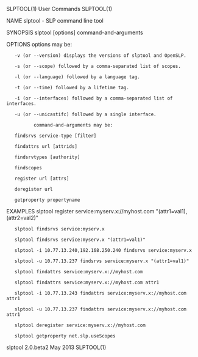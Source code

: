 SLPTOOL(1)                                                                                      User Commands                                                                                      SLPTOOL(1)



NAME
       slptool - SLP command line tool

SYNOPSIS
       slptool [options] command-and-arguments

OPTIONS
              options may be:

       -v (or --version) displays the versions of slptool and OpenSLP.

       -s (or --scope) followed by a comma-separated list of scopes.

       -l (or --language) followed by a language tag.

       -t (or --time) followed by a lifetime tag.

       -i (or --interfaces) followed by a comma-separated list of interfaces.

       -u (or --unicastifc) followed by a single interface.

              command-and-arguments may be:

       findsrvs service-type [filter]

       findattrs url [attrids]

       findsrvtypes [authority]

       findscopes

       register url [attrs]

       deregister url

       getproperty propertyname

EXAMPLES
       slptool register service:myserv.x://myhost.com "(attr1=val1),(attr2=val2)"

       slptool findsrvs service:myserv.x

       slptool findsrvs service:myserv.x "(attr1=val1)"

       slptool -i 10.77.13.240,192.168.250.240 findsrvs service:myserv.x

       slptool -u 10.77.13.237 findsrvs service:myserv.x "(attr1=val1)"

       slptool findattrs service:myserv.x://myhost.com

       slptool findattrs service:myserv.x://myhost.com attr1

       slptool -i 10.77.13.243 findattrs service:myserv.x://myhost.com attr1

       slptool -u 10.77.13.237 findattrs service:myserv.x://myhost.com attr1

       slptool deregister service:myserv.x://myhost.com

       slptool getproperty net.slp.useScopes

slptool 2.0.beta2                                                                                  May 2013                                                                                        SLPTOOL(1)
